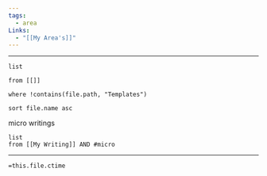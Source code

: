 ```yaml
---
tags:
  - area
Links:
  - "[[My Area's]]"
---
```

- - -

```dataview
list

from [[]]

where !contains(file.path, "Templates")

sort file.name asc
```
micro writings
```dataview
list
from [[My Writing]] AND #micro
```





- - -
`=this.file.ctime`